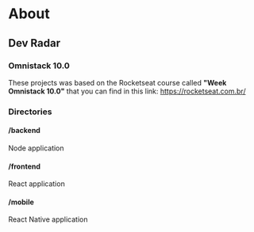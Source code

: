 # About
## Dev Radar
### Omnistack 10.0
These projects was based on the Rocketseat course called <b>"Week Omnistack 10.0"</b> that you can find in this link: https://rocketseat.com.br/

### Directories
#### /backend
Node application

#### /frontend
React application

#### /mobile
React Native application
